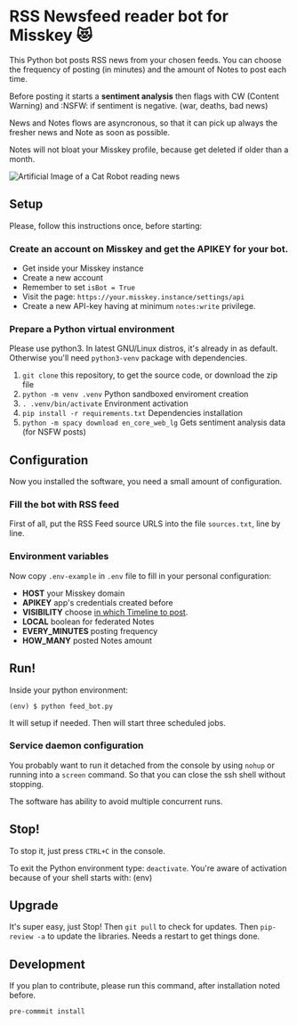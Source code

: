 # RSS Newsfeed reader bot for Misskey 😻

This Python bot posts RSS news from your chosen feeds. You can choose the frequency of posting (in minutes) and the amount of Notes to post each time.

Before posting it starts a **sentiment analysis** then flags with CW (Content Warning) and :NSFW: if sentiment is negative. (war, deaths, bad news)

News and Notes flows are asyncronous, so that it can pick up always the fresher news and Note as soon as possible.

Notes will not bloat your Misskey profile, because get deleted if older than a month.

![Artificial Image of a Cat Robot reading news](https://repository-images.githubusercontent.com/523881650/3c833d1a-a012-4414-9b94-aa6e7ec0f98a)

## Setup

Please, follow this instructions once, before starting:

### Create an account on Misskey and get the APIKEY for your bot.

- Get inside your Misskey instance
- Create a new account
- Remember to set `isBot = True`
- Visit the page: `https://your.misskey.instance/settings/api`
- Create a new API-key having at minimum `notes:write` privilege.

### Prepare a Python virtual environment

Please use python3. In latest GNU/Linux distros, it's already in as default. Otherwise you'll need `python3-venv` package with dependencies.

1. `git clone` this repository, to get the source code, or download the zip file
2. `python -m venv .venv` Python sandboxed enviroment creation
3. `. .venv/bin/activate` Environment activation
4. `pip install -r requirements.txt` Dependencies installation
5. `python -m spacy download en_core_web_lg` Gets sentiment analysis data (for NSFW posts)

## Configuration

Now you installed the software, you need a small amount of configuration.

### Fill the bot with RSS feed

First of all, put the RSS Feed source URLS into the file `sources.txt`, line by line.

### Environment variables

Now copy `.env-example` in `.env` file to fill in your personal configuration:

- **HOST** your Misskey domain
- **APIKEY** app's credentials created before
- **VISIBILITY** choose [in which Timeline to post](https://misskey-hub.net/en/docs/features/timeline.html).
- **LOCAL** boolean for federated Notes
- **EVERY_MINUTES** posting frequency
- **HOW_MANY** posted Notes amount

## Run!

Inside your python environment:

`(env) $ python feed_bot.py`

It will setup if needed. Then will start three scheduled jobs.

### Service daemon configuration

You probably want to run it detached from the console by using `nohup` or running into a `screen` command. So that you can close the ssh shell without stopping.

The software has ability to avoid multiple concurrent runs.

## Stop!

To stop it, just press `CTRL+C` in the console.

To exit the Python environment type: `deactivate`. You're aware of activation because of your shell starts with: (env)

## Upgrade

It's super easy, just Stop! Then `git pull` to check for updates. Then `pip-review -a` to update the libraries. Needs a restart to get things done.

## Development

If you plan to contribute, please run this command, after installation noted before.

```bash
pre-commmit install
```
